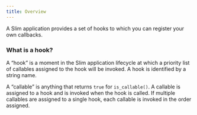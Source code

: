 ```yaml
---
title: Overview
---
```

A Slim application provides a set of hooks to which you can register your own callbacks.

### What is a hook?

A “hook” is a moment in the Slim application lifecycle at which a priority list of callables assigned to the hook
will be invoked. A hook is identified by a string name.

A “callable” is anything that returns `true` for `is_callable()`. A callable is assigned to a hook and is invoked
when the hook is called. If multiple callables are assigned to a single hook, each callable is invoked in the order
assigned.
